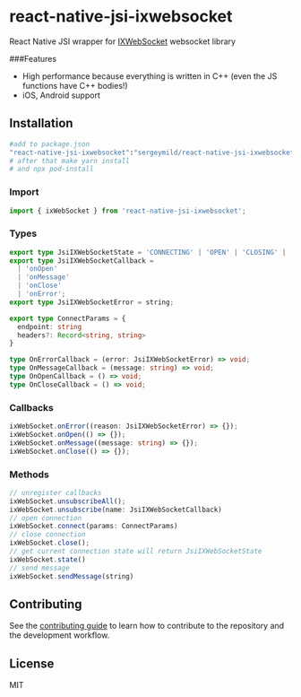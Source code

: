 # react-native-jsi-ixwebsocket

React Native JSI wrapper for [IXWebSocket](https://github.com/sergeymild/react-native-jsi-ixwebsocket) websocket library

###Features
- High performance because everything is written in C++ (even the JS functions have C++ bodies!)
- iOS, Android support

## Installation

```sh
#add to package.json
"react-native-jsi-ixwebsocket":"sergeymild/react-native-jsi-ixwebsocket#0.6.0"
# after that make yarn install
# and npx pod-install
```

### Import
```typescript
import { ixWebSocket } from 'react-native-jsi-ixwebsocket';
```

### Types
```typescript
export type JsiIXWebSocketState = 'CONNECTING' | 'OPEN' | 'CLOSING' | 'CLOSED';
export type JsiIXWebSocketCallback =
  | 'onOpen'
  | 'onMessage'
  | 'onClose'
  | 'onError';
export type JsiIXWebSocketError = string;

export type ConnectParams = {
  endpoint: string
  headers?: Record<string, string>
}

type OnErrorCallback = (error: JsiIXWebSocketError) => void;
type OnMessageCallback = (message: string) => void;
type OnOpenCallback = () => void;
type OnCloseCallback = () => void;
```

### Callbacks
```typescript
ixWebSocket.onError((reason: JsiIXWebSocketError) => {});
ixWebSocket.onOpen(() => {});
ixWebSocket.onMessage((message: string) => {});
ixWebSocket.onClose(() => {});
```

### Methods
```typescript
// unregister callbacks
ixWebSocket.unsubscribeAll();
ixWebSocket.unsubscribe(name: JsiIXWebSocketCallback)
// open connection
ixWebSocket.connect(params: ConnectParams)
// close connection
ixWebSocket.close();
// get current connection state will return JsiIXWebSocketState
ixWebSocket.state()
// send message
ixWebSocket.sendMessage(string)
```

## Contributing

See the [contributing guide](CONTRIBUTING.md) to learn how to contribute to the repository and the development workflow.

## License

MIT
